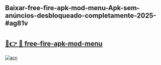 ## Baixar-free-fire-apk-mod-menu-Apk-sem-anúncios-desbloqueado-completamente-2025-#ag81v

# <h2><a href="https://ainizakaria.my?title=free-fire-apk-mod-menu&ref=22M">🔗👉 🔴 free-fire-apk-mod-menu</a></h2>

[![acn](https://github.com/user-attachments/assets/0f9c940e-d8b0-45ae-aac7-cd30a18b3e1c)](https://ainizakaria.my?title=free-fire-apk-mod-menu&ref=22M)

